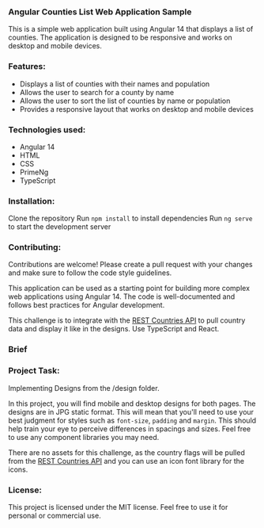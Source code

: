 ### Angular Counties List Web Application Sample

This is a simple web application built using Angular 14 that displays a list of counties. The application is designed to be responsive and works on desktop and mobile devices.

### Features:

- Displays a list of counties with their names and population
- Allows the user to search for a county by name
- Allows the user to sort the list of counties by name or population
- Provides a responsive layout that works on desktop and mobile devices

### Technologies used:
 - Angular 14
 - HTML
 - CSS
 - PrimeNg
 - TypeScript

### Installation:

Clone the repository
Run `npm install` to install dependencies
Run `ng serve` to start the development server

### Contributing:
Contributions are welcome! Please create a pull request with your changes and make sure to follow the code style guidelines.

This application can be used as a starting point for building more complex web applications using Angular 14. The code is well-documented and follows best practices for Angular development.

This challenge is to integrate with the [REST Countries API](https://restcountries.com/#api-endpoints-v2) to pull country data and display it like in the designs. Use TypeScript and React.

### Brief

### Project Task: 
Implementing Designs from the /design folder.

In this project, you will find mobile and desktop designs for both pages. The designs are in JPG static format. This will mean that you'll need to use your best judgment for styles such as `font-size`, `padding` and `margin`. This should help train your eye to perceive differences in spacings and sizes. Feel free to use any component libraries you may need.

There are no assets for this challenge, as the country flags will be pulled from the [REST Countries API](https://restcountries.com/#api-endpoints-v2) and you can use an icon font library for the icons.


### License:
This project is licensed under the MIT license. Feel free to use it for personal or commercial use.
